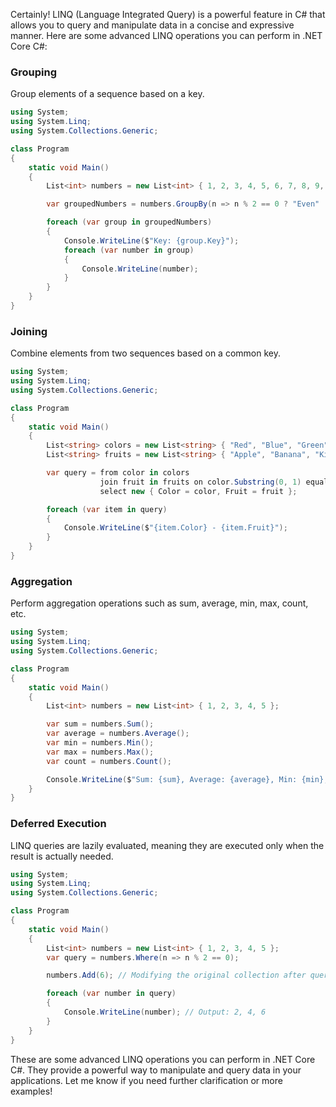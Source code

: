 Certainly! LINQ (Language Integrated Query) is a powerful feature in C# that allows you to query and manipulate data in a concise and expressive manner. Here are some advanced LINQ operations you can perform in .NET Core C#:

### Grouping
Group elements of a sequence based on a key.

```csharp
using System;
using System.Linq;
using System.Collections.Generic;

class Program
{
    static void Main()
    {
        List<int> numbers = new List<int> { 1, 2, 3, 4, 5, 6, 7, 8, 9, 10 };

        var groupedNumbers = numbers.GroupBy(n => n % 2 == 0 ? "Even" : "Odd");

        foreach (var group in groupedNumbers)
        {
            Console.WriteLine($"Key: {group.Key}");
            foreach (var number in group)
            {
                Console.WriteLine(number);
            }
        }
    }
}
```

### Joining
Combine elements from two sequences based on a common key.

```csharp
using System;
using System.Linq;
using System.Collections.Generic;

class Program
{
    static void Main()
    {
        List<string> colors = new List<string> { "Red", "Blue", "Green" };
        List<string> fruits = new List<string> { "Apple", "Banana", "Kiwi" };

        var query = from color in colors
                    join fruit in fruits on color.Substring(0, 1) equals fruit.Substring(0, 1)
                    select new { Color = color, Fruit = fruit };

        foreach (var item in query)
        {
            Console.WriteLine($"{item.Color} - {item.Fruit}");
        }
    }
}
```

### Aggregation
Perform aggregation operations such as sum, average, min, max, count, etc.

```csharp
using System;
using System.Linq;
using System.Collections.Generic;

class Program
{
    static void Main()
    {
        List<int> numbers = new List<int> { 1, 2, 3, 4, 5 };

        var sum = numbers.Sum();
        var average = numbers.Average();
        var min = numbers.Min();
        var max = numbers.Max();
        var count = numbers.Count();

        Console.WriteLine($"Sum: {sum}, Average: {average}, Min: {min}, Max: {max}, Count: {count}");
    }
}
```

### Deferred Execution
LINQ queries are lazily evaluated, meaning they are executed only when the result is actually needed.

```csharp
using System;
using System.Linq;
using System.Collections.Generic;

class Program
{
    static void Main()
    {
        List<int> numbers = new List<int> { 1, 2, 3, 4, 5 };
        var query = numbers.Where(n => n % 2 == 0);

        numbers.Add(6); // Modifying the original collection after query creation

        foreach (var number in query)
        {
            Console.WriteLine(number); // Output: 2, 4, 6
        }
    }
}
```

These are some advanced LINQ operations you can perform in .NET Core C#. They provide a powerful way to manipulate and query data in your applications. Let me know if you need further clarification or more examples!